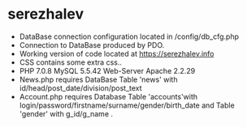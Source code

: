# serezhalev
- DataBase connection configuration located in /config/db_cfg.php 
- Connection to DataBase produced by PDO. 
- Working version of code located at https://serezhalev.info
- CSS contains some extra css..
- PHP 7.0.8 MySQL 5.5.42 Web-Server Apache 2.2.29
- News.php requires DataBase Table 'news' with id/head/post_date/division/post_text
- Account.php requires Database Table 'accounts'with login/password/firstname/surname/gender/birth_date and Table 'gender' with g_id/g_name .
